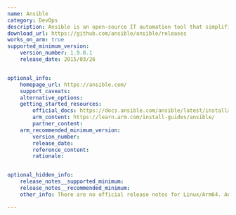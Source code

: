 ```yaml
---
name: Ansible
category: DevOps
description: Ansible is an open-source IT automation tool that simplifies configuration management, application deployment, and workflow orchestration using human-readable playbooks to ensure systems remain in their desired state.
download_url: https://github.com/ansible/ansible/releases
works_on_arm: true
supported_minimum_version:
    version_number: 1.9.0.1
    release_date: 2015/03/26


optional_info:
    homepage_url: https://ansible.com/
    support_caveats:
    alternative_options:
    getting_started_resources:
        official_docs: https://docs.ansible.com/ansible/latest/installation_guide/intro_installation.html#installing-and-upgrading-ansible
        arm_content: https://learn.arm.com/install-guides/ansible/
        partner_content:
    arm_recommended_minimum_version:
        version_number: 
        release_date:
        reference_content:
        rationale:


optional_hidden_info:
    release_notes__supported_minimum:
    release_notes__recommended_minimum:
    other_info: There are no official release notes for Linux/Arm64. Ansible version 1.9.0.1 can be installed via pip, on Ubuntu 24.04.2 LTS Neoverse N1, with python 3.12.3.

---
```

